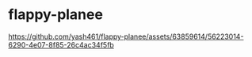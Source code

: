 # flappy-planee

https://github.com/yash461/flappy-planee/assets/63859614/56223014-6290-4e07-8f85-26c4ac34f5fb

